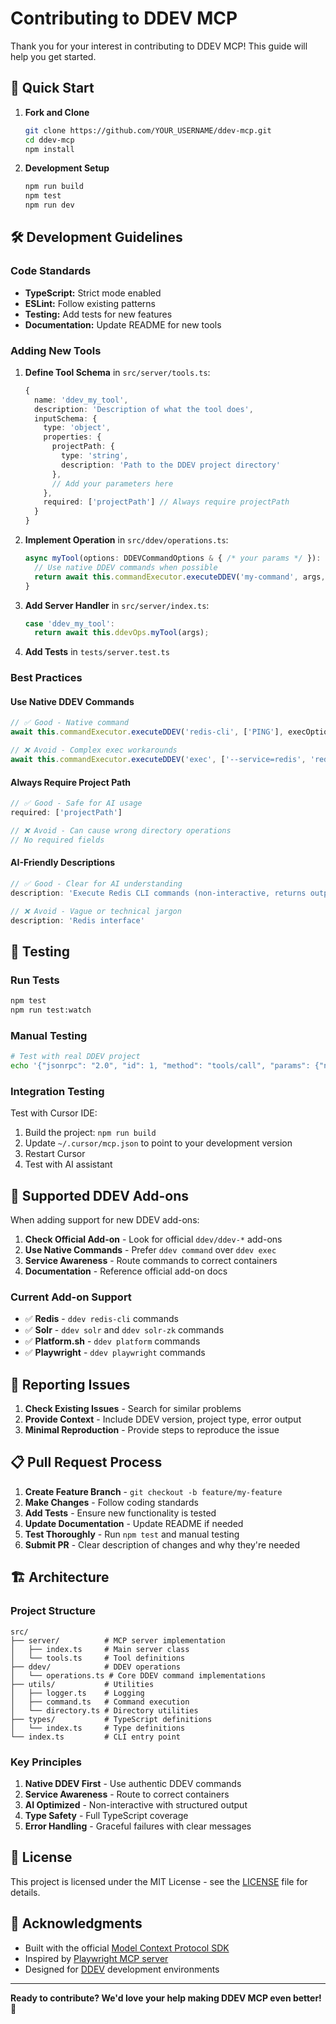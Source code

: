 # Contributing to DDEV MCP

Thank you for your interest in contributing to DDEV MCP! This guide will help you get started.

## 🚀 Quick Start

1. **Fork and Clone**
   ```bash
   git clone https://github.com/YOUR_USERNAME/ddev-mcp.git
   cd ddev-mcp
   npm install
   ```

2. **Development Setup**
   ```bash
   npm run build
   npm test
   npm run dev
   ```

## 🛠️ Development Guidelines

### **Code Standards**
- **TypeScript:** Strict mode enabled
- **ESLint:** Follow existing patterns
- **Testing:** Add tests for new features
- **Documentation:** Update README for new tools

### **Adding New Tools**

1. **Define Tool Schema** in `src/server/tools.ts`:
   ```typescript
   {
     name: 'ddev_my_tool',
     description: 'Description of what the tool does',
     inputSchema: {
       type: 'object',
       properties: {
         projectPath: {
           type: 'string',
           description: 'Path to the DDEV project directory'
         },
         // Add your parameters here
       },
       required: ['projectPath'] // Always require projectPath
     }
   }
   ```

2. **Implement Operation** in `src/ddev/operations.ts`:
   ```typescript
   async myTool(options: DDEVCommandOptions & { /* your params */ }): Promise<CommandResult> {
     // Use native DDEV commands when possible
     return await this.commandExecutor.executeDDEV('my-command', args, execOptions);
   }
   ```

3. **Add Server Handler** in `src/server/index.ts`:
   ```typescript
   case 'ddev_my_tool':
     return await this.ddevOps.myTool(args);
   ```

4. **Add Tests** in `tests/server.test.ts`

### **Best Practices**

#### **Use Native DDEV Commands**
```typescript
// ✅ Good - Native command
await this.commandExecutor.executeDDEV('redis-cli', ['PING'], execOptions);

// ❌ Avoid - Complex exec workarounds
await this.commandExecutor.executeDDEV('exec', ['--service=redis', 'redis-cli', 'PING'], execOptions);
```

#### **Always Require Project Path**
```typescript
// ✅ Good - Safe for AI usage
required: ['projectPath']

// ❌ Avoid - Can cause wrong directory operations
// No required fields
```

#### **AI-Friendly Descriptions**
```typescript
// ✅ Good - Clear for AI understanding
description: 'Execute Redis CLI commands (non-interactive, returns output)'

// ❌ Avoid - Vague or technical jargon
description: 'Redis interface'
```

## 🧪 Testing

### **Run Tests**
```bash
npm test
npm run test:watch
```

### **Manual Testing**
```bash
# Test with real DDEV project
echo '{"jsonrpc": "2.0", "id": 1, "method": "tools/call", "params": {"name": "ddev_status", "arguments": {"projectPath": "/path/to/project"}}}' | node dist/index.js
```

### **Integration Testing**
Test with Cursor IDE:
1. Build the project: `npm run build`
2. Update `~/.cursor/mcp.json` to point to your development version
3. Restart Cursor
4. Test with AI assistant

## 📝 Supported DDEV Add-ons

When adding support for new DDEV add-ons:

1. **Check Official Add-on** - Look for official `ddev/ddev-*` add-ons
2. **Use Native Commands** - Prefer `ddev command` over `ddev exec`
3. **Service Awareness** - Route commands to correct containers
4. **Documentation** - Reference official add-on docs

### **Current Add-on Support**
- ✅ **Redis** - `ddev redis-cli` commands
- ✅ **Solr** - `ddev solr` and `ddev solr-zk` commands
- ✅ **Platform.sh** - `ddev platform` commands
- ✅ **Playwright** - `ddev playwright` commands

## 🐛 Reporting Issues

1. **Check Existing Issues** - Search for similar problems
2. **Provide Context** - Include DDEV version, project type, error output
3. **Minimal Reproduction** - Provide steps to reproduce the issue

## 📋 Pull Request Process

1. **Create Feature Branch** - `git checkout -b feature/my-feature`
2. **Make Changes** - Follow coding standards
3. **Add Tests** - Ensure new functionality is tested
4. **Update Documentation** - Update README if needed
5. **Test Thoroughly** - Run `npm test` and manual testing
6. **Submit PR** - Clear description of changes and why they're needed

## 🏗️ Architecture

### **Project Structure**
```
src/
├── server/          # MCP server implementation
│   ├── index.ts     # Main server class
│   └── tools.ts     # Tool definitions
├── ddev/            # DDEV operations
│   └── operations.ts # Core DDEV command implementations
├── utils/           # Utilities
│   ├── logger.ts    # Logging
│   ├── command.ts   # Command execution
│   └── directory.ts # Directory utilities
├── types/           # TypeScript definitions
│   └── index.ts     # Type definitions
└── index.ts         # CLI entry point
```

### **Key Principles**
1. **Native DDEV First** - Use authentic DDEV commands
2. **Service Awareness** - Route to correct containers
3. **AI Optimized** - Non-interactive with structured output
4. **Type Safety** - Full TypeScript coverage
5. **Error Handling** - Graceful failures with clear messages

## 📄 License

This project is licensed under the MIT License - see the [LICENSE](LICENSE) file for details.

## 🙏 Acknowledgments

- Built with the official [Model Context Protocol SDK](https://github.com/modelcontextprotocol/typescript-sdk)
- Inspired by [Playwright MCP server](https://github.com/microsoft/playwright-mcp)
- Designed for [DDEV](https://ddev.readthedocs.io/) development environments

---

**Ready to contribute? We'd love your help making DDEV MCP even better!** 🚀
